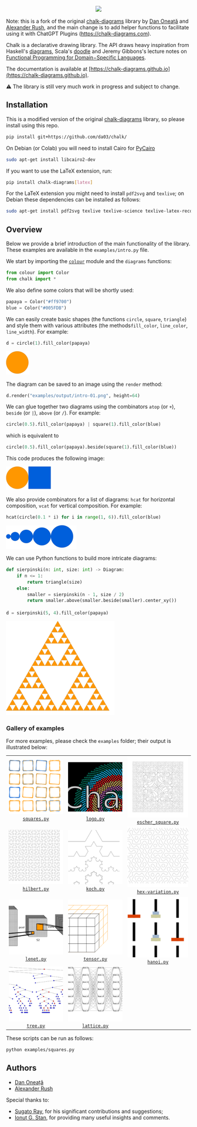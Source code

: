 <p align="center"><img src="https://raw.githubusercontent.com/chalk-diagrams/chalk/master/examples/output/logo-sm.png" width=300></p>

Note: this is a fork of the original [chalk-diagrams](https://github.com/chalk-diagrams/chalk/) library by [Dan Oneață](http://doneata.bitbucket.io/) and [Alexander Rush](http://rush-nlp.com/), and the main change is to add helper functions to facilitate using it with ChatGPT Plugins (https://chalk-diagrams.com).

Chalk is a declarative drawing library.
The API draws heavy inspiration from
Haskell's [diagrams](https://diagrams.github.io/),
Scala's [doodle](https://github.com/creativescala/doodle/) and
Jeremy Gibbons's lecture notes on [Functional Programming for Domain−Specific Languages](http://www.cs.ox.ac.uk/publications/publication7583-abstract.html).

The documentation is available at [https://chalk-diagrams.github.io](https://chalk-diagrams.github.io).

⚠️ The library is still very much work in progress and subject to change.

## Installation

This is a modified version of the original [chalk-diagrams](https://github.com/chalk-diagrams/chalk/) library, so please install using this repo.

```bash
pip install git+https://github.com/da03/chalk/
```

On Debian (or Colab) you will need to install Cairo for [PyCairo](https://pycairo.readthedocs.io)

```bash
sudo apt-get install libcairo2-dev
```

If you want to use the LaTeX extension, run:

```bash
pip install chalk-diagrams[latex]
```

For the LaTeX extension you might need to install `pdf2svg` and `texlive`;
on Debian these dependencies can be installed as follows:

```bash
sudo apt-get install pdf2svg texlive texlive-science texlive-latex-recommended texlive-latex-extra
```

## Overview

Below we provide a brief introduction of the main functionality of the library.
These examples are available in the `examples/intro.py` file.

We start by importing the [`colour`](https://github.com/vaab/colour) module and the `diagrams` functions:

```python
from colour import Color
from chalk import *
```

We also define some colors that will be shortly used:

```python
papaya = Color("#ff9700")
blue = Color("#005FDB")
```

We can easily create basic shapes (the functions `circle`, `square`, `triangle`) and style them with various attributes (the methods`fill_color`, `line_color`, `line_width`).
For example:

```python
d = circle(1).fill_color(papaya)
```

![circle](https://raw.githubusercontent.com/chalk-diagrams/chalk/master/examples/output/intro-01.png)

The diagram can be saved to an image using the `render` method:

```python
d.render("examples/output/intro-01.png", height=64)
```

We can glue together two diagrams using the combinators `atop` (or `+`), `beside` (or `|`), `above` (or `/`).
For example:

```python
circle(0.5).fill_color(papaya) | square(1).fill_color(blue)
```

which is equivalent to

```python
circle(0.5).fill_color(papaya).beside(square(1).fill_color(blue))
```

This code produces the following image:

![atop](https://raw.githubusercontent.com/chalk-diagrams/chalk/master/examples/output/intro-02.png)

We also provide combinators for a list of diagrams:
`hcat` for horizontal composition, `vcat` for vertical composition.
For example:

```python
hcat(circle(0.1 * i) for i in range(1, 6)).fill_color(blue)
```
![hcat](https://raw.githubusercontent.com/chalk-diagrams/chalk/master/examples/output/intro-03.png)

We can use Python functions to build more intricate diagrams:

```python
def sierpinski(n: int, size: int) -> Diagram:
    if n <= 1:
        return triangle(size)
    else:
        smaller = sierpinski(n - 1, size / 2)
        return smaller.above(smaller.beside(smaller).center_xy())

d = sierpinski(5, 4).fill_color(papaya)
```

![sierpinski](https://raw.githubusercontent.com/chalk-diagrams/chalk/master/examples/output/intro-04.png)

### Gallery of examples

For more examples, please check the `examples` folder;
their output is illustrated below:

<table>
<tr>
<td align="center"><img src="https://raw.githubusercontent.com/chalk-diagrams/chalk/master/doc/imgs/squares.png"><br><code><a href="https://github.com/chalk-diagrams/chalk/tree/master/examples/squares.py">squares.py</a></code></td>
<td align="center"><img src="https://raw.githubusercontent.com/chalk-diagrams/chalk/master/doc/imgs/logo.png"><br><code><a href="https://github.com/chalk-diagrams/chalk/tree/master/examples/logo.py">logo.py</a></code></td>
<td align="center"><img src="https://raw.githubusercontent.com/chalk-diagrams/chalk/master/doc/imgs/escher-square-limit.png"><br><code><a href="https://github.com/chalk-diagrams/chalk/tree/master/examples/escher_square.py">escher_square.py</a></code></td>
</tr>
<tr>
<td align="center"><img src="https://raw.githubusercontent.com/chalk-diagrams/chalk/master/doc/imgs/hilbert.png"><br><code><a href="https://github.com/chalk-diagrams/chalk/tree/master/examples/hilbert.py">hilbert.py</a></code></td>
<td align="center"><img src="https://raw.githubusercontent.com/chalk-diagrams/chalk/master/doc/imgs/koch.png"><br><code><a href="https://github.com/chalk-diagrams/chalk/tree/master/examples/koch.py">koch.py</a></code></td>
<td align="center"><img src="https://raw.githubusercontent.com/chalk-diagrams/chalk/master/doc/imgs/hex-variation.png"><br><code><a href="https://github.com/chalk-diagrams/chalk/tree/master/examples/hex_variation.py">hex-variation.py</a></code></td>
</tr>
<tr>
<td align="center"><img src="https://raw.githubusercontent.com/chalk-diagrams/chalk/master/doc/imgs/lenet.png"><br><code><a href="https://github.com/chalk-diagrams/chalk/tree/master/examples/lenet.py">lenet.py</a></code></td>
<td align="center"><img src="https://raw.githubusercontent.com/chalk-diagrams/chalk/master/doc/imgs/tensor.png"><br><code><a href="https://github.com/chalk-diagrams/chalk/tree/master/examples/tensor.py">tensor.py</a></code></td>
<td align="center"><img src="https://raw.githubusercontent.com/chalk-diagrams/chalk/master/doc/imgs/hanoi.png"><br><code><a href="https://github.com/chalk-diagrams/chalk/tree/master/examples/hanoi.py">hanoi.py</a></code></td>
</tr>
<tr>
<td align="center"><img src="https://raw.githubusercontent.com/chalk-diagrams/chalk/master/doc/imgs/tree.png"><br><code><a href="https://github.com/chalk-diagrams/chalk/tree/master/examples/tree.py">tree.py</a></code></td>
<td align="center"><img src="https://raw.githubusercontent.com/chalk-diagrams/chalk/master/doc/imgs/lattice.png"><br><code><a href="https://github.com/chalk-diagrams/chalk/tree/master/examples/lattice.py">lattice.py</a></code></td>
</tr>
<!--<tr>
</tr>
-->
</table>

These scripts can be run as follows:

```bash
python examples/squares.py
```

## Authors

- [Dan Oneață](http://doneata.bitbucket.io/)
- [Alexander Rush](http://rush-nlp.com/)

Special thanks to:
- [Sugato Ray](https://github.com/sugatoray/), for his significant contributions and suggestions;
- [Ionuț G. Stan](http://igstan.ro/), for providing many useful insights and comments.
